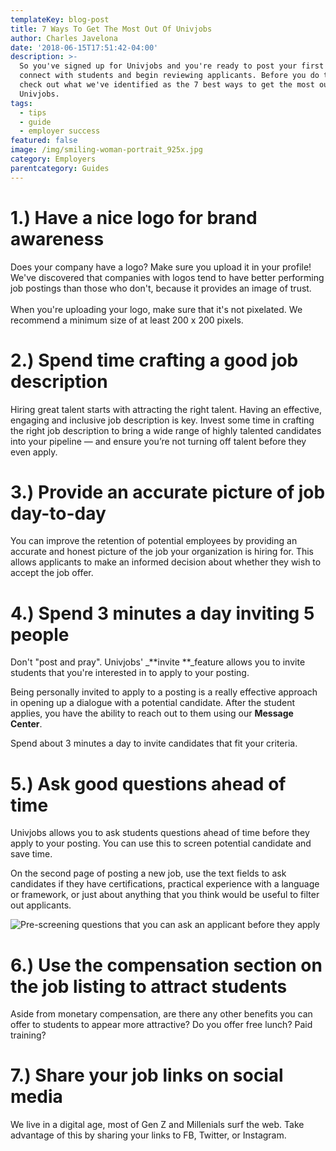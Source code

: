 ```yaml
---
templateKey: blog-post
title: 7 Ways To Get The Most Out Of Univjobs
author: Charles Javelona
date: '2018-06-15T17:51:42-04:00'
description: >-
  So you've signed up for Univjobs and you're ready to post your first job,
  connect with students and begin reviewing applicants. Before you do that,
  check out what we've identified as the 7 best ways to get the most out of
  Univjobs. 
tags:
  - tips
  - guide
  - employer success
featured: false
image: /img/smiling-woman-portrait_925x.jpg
category: Employers
parentcategory: Guides
---
```

# 1.) Have a nice logo for brand awareness

Does your company have a logo? Make sure you upload it in your profile! We've discovered that companies with logos tend to have better performing job postings than those who don't, because it provides an image of trust.\
\
When you're uploading your logo, make sure that it's not pixelated. We recommend a minimum size of at least 200 x 200 pixels. 

# 2.) Spend time crafting a good job description

Hiring great talent starts with attracting the right talent. Having an effective, engaging and inclusive job description is key. Invest some time in crafting the right job description to bring a wide range of highly talented candidates into your pipeline — and ensure you’re not turning off talent before they even apply.

# 3.) Provide an accurate picture of job day-to-day

You can improve the retention of potential employees by providing an accurate and honest picture of the job your organization is hiring for. This allows applicants to make an informed decision about whether they wish to accept the job offer.

# 4.) Spend 3 minutes a day inviting 5 people

Don't "post and pray". Univjobs' _**invite **_feature allows you to invite students that you're interested in to apply to your posting. 

Being personally invited to apply to a posting is a really effective approach in opening up a dialogue with a potential candidate. After the student applies, you have the ability to reach out to them using our **Message Center**. 

Spend about 3 minutes a day to invite candidates that fit your criteria.

# 5.) Ask good questions ahead of time

Univjobs allows you to ask students questions ahead of time before they apply to your posting. You can use this to screen potential candidate and save time. 

On the second page of posting a new job, use the text fields to ask candidates if they have certifications, practical experience with a language or framework, or just about anything that you think would be useful to filter out applicants.

![Pre-screening questions that you can ask an applicant before they apply](/img/question.png)

# 6.) Use the compensation section on the job listing to attract students

Aside from monetary compensation, are there any other benefits you can offer to students to appear more attractive? Do you offer free lunch? Paid training? 

# 7.) Share your job links on social media

We live in a digital age, most of Gen Z and Millenials surf the web. Take advantage of this by sharing your links to FB, Twitter, or Instagram.
